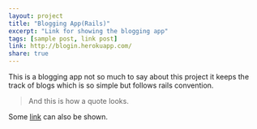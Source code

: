 ```yaml
---
layout: project
title: "Blogging App(Rails)"
excerpt: "Link for showing the blogging app"
tags: [sample post, link post]
link: http://blogin.herokuapp.com/
share: true
---
```


This is a blogging app not so much to say about this project it keeps the track of blogs which is so simple but follows rails convention.

> And this is how a quote looks.

Some [link](http://blogin.herokuapp.com) can also be shown.
